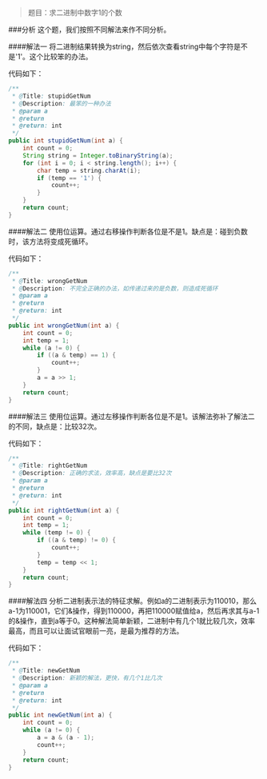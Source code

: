 >题目：求二进制中数字1的个数

###分析
这个题，我们按照不同解法来作不同分析。

####解法一
将二进制结果转换为string，然后依次查看string中每个字符是不是'1'。这个比较笨的办法。

代码如下：

```java
/**
 * @Title: stupidGetNum
 * @Description: 最笨的一种办法
 * @param a
 * @return
 * @return: int
 */
public int stupidGetNum(int a) {
    int count = 0;
    String string = Integer.toBinaryString(a);
    for (int i = 0; i < string.length(); i++) {
        char temp = string.charAt(i);
        if (temp == '1') {
			count++;
		}
	}
	return count;
}
```

####解法二
使用位运算。通过右移操作判断各位是不是1。缺点是：碰到负数时，该方法将变成死循环。

代码如下：

```java
/**
 * @Title: wrongGetNum
 * @Description: 不完全正确的办法，如传递过来的是负数，则造成死循环
 * @param a
 * @return
 * @return: int
 */
public int wrongGetNum(int a) {
    int count = 0;
	int temp = 1;
	while (a != 0) {
		if ((a & temp) == 1) {
			count++;
		}
		a = a >> 1;
	}
	return count;
}
```

####解法三
使用位运算。通过左移操作判断各位是不是1。该解法弥补了解法二的不同，缺点是：比较32次。

代码如下：

```java
/**
 * @Title: rightGetNum
 * @Description: 正确的求法，效率高，缺点是要比32次
 * @param a
 * @return
 * @return: int
 */
public int rightGetNum(int a) {
	int count = 0;
	int temp = 1;
	while (temp != 0) {
		if ((a & temp) != 0) {
			count++;
		}
		temp = temp << 1;
	}
	return count;
}
```

####解法四
分析二进制表示法的特征求解。例如a的二进制表示为110010，那么a-1为110001，它们&操作，得到110000，再把110000赋值给a，然后再求其与a-1的&操作，直到a等于0。这种解法简单新颖，二进制中有几个1就比较几次，效率最高，而且可以让面试官眼前一亮，是最为推荐的方法。

代码如下：

```java
/**
 * @Title: newGetNum
 * @Description: 新颖的解法，更快，有几个1比几次
 * @param a
 * @return
 * @return: int
 */
public int newGetNum(int a) {
	int count = 0;
	while (a != 0) {
		a = a & (a - 1);
		count++;
	}
	return count;
}
```
